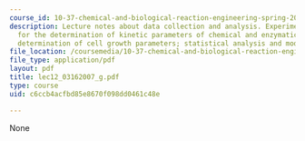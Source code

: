 ```yaml
---
course_id: 10-37-chemical-and-biological-reaction-engineering-spring-2007
description: Lecture notes about data collection and analysis. Experimental methods
  for the determination of kinetic parameters of chemical and enzymatic reactions;
  determination of cell growth parameters; statistical analysis and model discrimination.
file_location: /coursemedia/10-37-chemical-and-biological-reaction-engineering-spring-2007/c6ccb4acfbd85e8670f098dd0461c48e_lec12_03162007_g.pdf
file_type: application/pdf
layout: pdf
title: lec12_03162007_g.pdf
type: course
uid: c6ccb4acfbd85e8670f098dd0461c48e

---
```

None